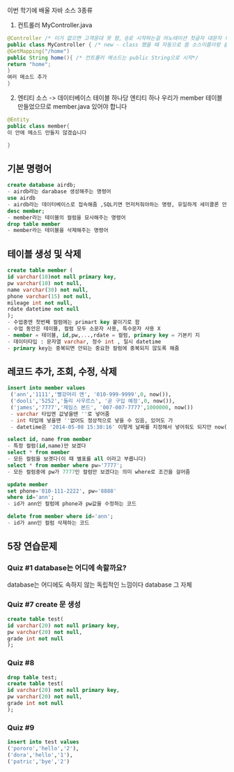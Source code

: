 이번 학기에 배울 자바 소스 3종류
1) 컨트롤러 MyController.java
```java
@Controller /* 이거 없으면 고객응대 못 함, @로 시작하는걸 어노테이션 첫글자 대문자 특징 */
public class MyController { /* new - class 했을 때 자동으로 뜸 소스이름이랑 클래스이름 똑같음*/
@GetMapping("/home")
public String home(){ /* 컨트롤러 메소드는 public String으로 시작*/
return "home";
}
여러 메소드 추가
}
```
2) 엔티티 소스 -> 데이터베이스 테이블 하나당 엔티티 하나 우리가 member 테이블 만들었으므로 member.java 있어야 합니다
```java
@Entity
public class member{
이 안에 메소드 만들지 않겠습니다

}
```
## 기본 명령어
```SQL
create database airdb;
- airdb라는 darabase 생성해주는 명령어
use airdb
- airdb라는 데이터베이스로 접속해줌 ,SQL키면 먼저처줘야하는 명령, 유일하게 세미콜론 안써줘도 실행됨
desc member;
- member라는 테이블의 컬럼을 묘사해주는 명령어
drop table member
- member라는 테이블을 삭제해주는 명령어
```
## 테이블 생성 및 삭제
```SQL
create table member (
id varchar(10)not null primary key,
pw varchar(10) not null,
name varchar(30) not null,
phone varchar(15) not null,
mileage int not null,
rdate datetime not null
);
- 수업중엔 첫번째 컬럼에는 primart key 붙이기로 함
- 수업 동안은 테이블, 컬럼 모두 소문자 사용, 특수문자 사용 X
- member = 테이블, id,pw,...,rdate = 컬럼, primary key = 기본키 지
- 데이터타입 : 문자열 varchar, 정수 int , 일시 datetime
- primary key는 중복되면 안되는 중요한 컬럼에 중복되지 않도록 해줌
```
## 레코드 추가, 조회, 수정, 삭제
```SQL
insert into member values
 ('ann','1111','빨강머리 앤', '010-999-9999',0, now()),
 ('dooli','5252','둘리 사우르스', '곧 구입 예정',0, now()),
 ('james','7777','제임스 본드', '007-007-7777',1000000, now())
 - varchar 타입엔 값넣을땐 ''로 넣어줌
 - int 타입에 넣을땐 ''없어도 정상적으로 넣을 수 있음, 있어도 가
 - datetime은 '2014-05-08 15:30:16' 이렇게 날짜를 지정해서 넣어줘도 되지만 now() 명령어를 이용해서 현재시간 그냥 넣어줄 수 있음 2-1학기 수업동안은 now()만 사용

select id, name from member
- 특정 컬럼(id,name)만 보겠다
select * from member
- 모든 컬럼을 보곗다(이 때 별표를 all 이라고 부릅니다)
select * from member where pw='7777';
- 모든 컬럼중에 pw가 7777인 컬럼만 보겠다는 의미 where로 조건을 걸어줌

update member 
set phone='010-111-2222', pw='8888'
where id='ann';
- id가 ann인 컬럼에 phone과 pw값을 수정하는 코드

delete from member where id='ann';
- id가 ann인 컬럼 삭제하는 코드
```


## 5장 연습문제
### Quiz #1  database는 어디에 속할까요?
database는 어디에도 속하지 않는 독립적인 느낌이다 database 그 자체
### Quiz #7 create 문 생성
```SQL
create table test(
id varchar(20) not null primary key,
pw varchar(20) not null,
grade int not null
);
```
### Quiz #8
```SQL
drop table test;
create table test(
id varchar(20) not null primary key,
pw varchar(20) not null,
grade int not null
);
```
### Quiz #9
```SQL
insert into test values
('pororo','hello','2'),
('dora','hello','1'),
('patric','bye','2')
```